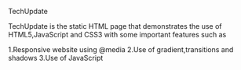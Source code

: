 TechUpdate

TechUpdate is the static HTML page that demonstrates the use of HTML5,JavaScript and CSS3 with some important features such as

1.Responsive website using @media
2.Use of gradient,transitions and shadows
3.Use of JavaScript
